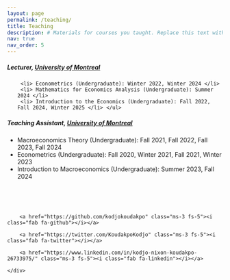 ```yaml
---
layout: page
permalink: /teaching/
title: Teaching
description: # Materials for courses you taught. Replace this text with your description.
nav: true
nav_order: 5
---
```




  <div class="col-md-12">
    <h5> <strong>Lecturer, </strong> <a href="https://sceco.umontreal.ca/english/home/">University of Montreal</a></h5>
    <ul>

     <li> Econometrics (Undergraduate): Winter 2022, Winter 2024 </li>
     <li> Mathematics for Economics Analysis (Undergraduate): Summer 2024 </li>
     <li> Introduction to the Economics (Undergraduate): Fall 2022, Fall 2024, Winter 2025 </li> </ul>
   </div>
  <div class="col-md-12">
  <h5> <strong> Teaching Assistant, </strong>  <a href="https://sceco.umontreal.ca/english/home/">University of Montreal</a></h5>
  <ul>  <li> Macroeconomics Theory (Undergraduate): Fall 2021, Fall 2022, Fall 2023, Fall 2024 </li> 
  <li> Econometrics (Undergraduate): Fall 2020, Winter 2021, Fall 2021, Winter 2023  </li> 
  <li> Introduction to Macroeconomics (Undergraduate): Summer 2023, Fall 2024 </li>   </ul>
  </div>
  <div class="col-md-12">
  

<br/> <br/> <br/>
<body>
  <footer class="pt-5 my-5 text-muted border-top">
  <div class="row">
    <div class="col-md-6 text-end social-media-icons">
      
        <a href="https://github.com/kodjokoudakpo" class="ms-3 fs-5"><i class="fab fa-github"></i></a>
      
        <a href="https://twitter.com/KoudakpoKodjo" class="ms-3 fs-5"><i class="fab fa-twitter"></i></a>
      
        <a href="https://www.linkedin.com/in/kodjo-nixon-koudakpo-26733975/" class="ms-3 fs-5"><i class="fab fa-linkedin"></i></a>
      
    </div>
  </div>
</footer>
</body>
